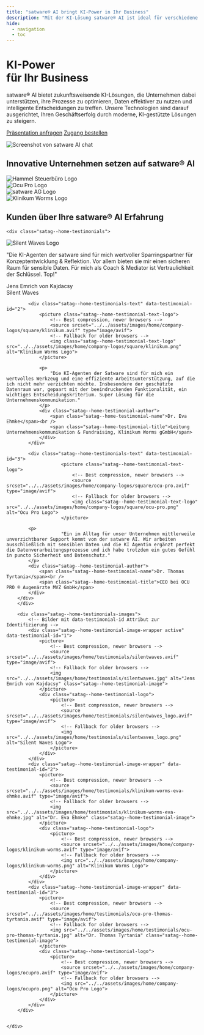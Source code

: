 ```yaml
---
title: "satware® AI bringt KI-Power in Ihr Business"
description: "Mit der KI-Lösung satware® AI ist ideal für verschiedene Branchen. Optimieren Sie Ihre Unternehmensprozesse und nutzen Daten effizient – jetzt anfragen!"
hide:
  - navigation
  - toc
---
```



<div class="satag--home-landing">

<!-- Section entry -->

<div class="satag--home-hero entry">

<h1>KI-Power<br /> für Ihr Business</h1>

<div class="entry-text">
<span class="satag-trademark">satware®</span> AI bietet zukunftsweisende KI-Lösungen, die Unternehmen dabei
unterstützen, ihre Prozesse zu optimieren, Daten effektiver zu nutzen und intelligente Entscheidungen zu treffen. Unsere
Technologien sind darauf ausgerichtet, Ihren Geschäftserfolg durch moderne, KI-gestützte Lösungen zu steigern.
</div>

<p class="hero-buttons"><a class="md-button md-button--primary" href="/webinare/" title="Präsentation zu satware® AI anfragen">Präsentation anfragen</a> <a class="md-button" href="/zugang/" title="Zugang zu satware® AI bestellen">Zugang bestellen</a></p>


<p class="screenshot-container satag--padding-container">
<picture>
    <!-- Best compression, newer browsers -->
    <source srcset="../assets/images/home/satware-ai-chat-screenshot.avif" type="image/avif">
    <!-- Fallback for older browsers -->
    <img src="../assets/images/home/satware-ai-chat-screenshot.jpg" alt="Screenshot von satware AI chat" />
</picture>
</p>




</div>

<!-- end Section entry -->

<!-- Section Companies -->

<div class="satag--home-companies satag--padding-container">

<h2>Innovative Unternehmen setzen auf <span class="satag-trademark">satware®</span> AI</h2>


<div class="satag--home-companies-logo-container">
    <div class="satag--home-companies-logo">
        <picture>
            <!-- Best compression, newer browsers -->
            <source srcset="../assets/images/home/company-logos/square/hammel-steuerberatungsgesellschaft.avif" type="image/avif">
            <!-- Fallback for older browsers -->
            <img src="../assets/images/home/company-logos/square/hammel-steuerberatungsgesellschaft.png" alt="Hammel Steuerbüro Logo" />
        </picture>
    </div>
<div class="satag--home-companies-logo">
        <picture>
            <!-- Best compression, newer browsers -->
            <source srcset="../assets/images/home/company-logos/square/ocu-pro.avif" type="image/avif">
            <!-- Fallback for older browsers -->
            <img src="../assets/images/home/company-logos/square/ocu-pro.png" alt="Ocu Pro Logo" />
        </picture>
    </div>
<div class="satag--home-companies-logo">
        <picture>
            <!-- Best compression, newer browsers -->
            <source srcset="../assets/images/home/company-logos/square/satware.avif" type="image/avif">
            <!-- Fallback for older browsers -->
            <img src="../assets/images/home/company-logos/square/satware.png" alt="satware AG Logo" />
        </picture>
    </div>
<div class="satag--home-companies-logo">
        <picture>
            <!-- Best compression, newer browsers -->
            <source srcset="../assets/images/home/company-logos/square/klinikum.avif" type="image/avif">
            <!-- Fallback for older browsers -->
            <img src="../assets/images/home/company-logos/square/klinikum.png" alt="Klinikum Worms Logo" />
        </picture>
    </div>
</div>




</div>

<!-- end Section Companies -->

<!-- Section Counters -->
<!-- 
<div class="satag--home-counters ">

<div class="satag--home-counters-container satag--padding-container">
    <div class="satag--home-counter">
        <span class="satag--home-counter-icon"><i class="fa-thin fa-globe"></i></span>
        <span class="satag--home-counter-number">602+</span>
        Company AI platforms created
    </div>
<div class="satag--home-counter">
        <span class="satag--home-counter-icon"><i class="fa-thin fa-layer-group"></i></span>
        <span class="satag--home-counter-number">7,199+</span>
        Specialized AI agents built
    </div>
<div class="satag--home-counter">
        <span class="satag--home-counter-icon"><i class="fa-thin fa-arrow-trend-up"></i></span>
        <span class="satag--home-counter-number">132,853+</span>
        Monthly active users
    </div>
<div class="satag--home-counter">
        <span class="satag--home-counter-icon"><i class="fa-thin fa-message-smile"></i></span>
        <span class="satag--home-counter-number">785,862+</span>
        Monthly messages sent
    </div>
</div>

</div>
-->
<!-- end Section Counters -->

<!-- start section testimonials -->
<div class="satag--home-testimonials-container">
    <h2>Kunden über Ihre <span class="satag-trademark">satware®</span> AI Erfahrung</h2>

    <div class="satag--home-testimonials">

<div class="satag--home-testimonials-text-container">
            <!-- Testimonial-Texte mit IDs zur Identifizierung -->
            <div class="satag--home-testimonials-text active" data-testimonial-id="1">
                <picture class="satag--home-testimonial-text-logo">
                    <!-- Best compression, newer browsers -->
                    <source srcset="../../assets/images/home/testimonials/silentwaves_logo.avif" type="image/avif">
                    <!-- Fallback for older browsers -->
                    <img class="satag--home-testimonial-text-logo" src="../../assets/images/home/testimonials/silentwaves_logo.png" alt="Silent Waves Logo">
                </picture>
                <p>
                    "Die KI-Agenten der satware sind für mich wertvoller Sparringspartner für Konzeptentwicklung & Reflektion.
Vor allem bieten sie mir einen sicheren Raum für sensible Daten.
Für mich als Coach & Mediator ist Vertraulichkeit der Schlüssel. Top!"
                </p>
                <div class="satag--home-testimonial-author">
                    <span class="satag--home-testimonial-name">Jens Emrich von Kajdacsy</span><br />
                    <span class="satag--home-testimonial-title">Silent Waves</span>
                </div>
            </div>

            <div class="satag--home-testimonials-text" data-testimonial-id="2">
                <picture class="satag--home-testimonial-text-logo">
                    <!-- Best compression, newer browsers -->
                    <source srcset="../../assets/images/home/company-logos/square/klinikum.avif" type="image/avif">
                    <!-- Fallback for older browsers -->
                    <img class="satag--home-testimonial-text-logo" src="../../assets/images/home/company-logos/square/klinikum.png" alt="Klinikum Worms Logo">
                </picture>

                <p>
                    "Die KI-Agenten der Satware sind für mich ein wertvolles Werkzeug und eine effiziente Arbeitsunterstützung, auf die ich nicht mehr verzichten möchte. Insbesondere der geschützte Datenraum war, gepaart mit der beeindruckenden Funktionalität, ein wichtiges Entscheidungskriterium. Super Lösung für die Unternehmenskommunikation."
                </p>
                <div class="satag--home-testimonial-author">
                    <span class="satag--home-testimonial-name">Dr. Eva Ehmke</span><br />
                    <span class="satag--home-testimonial-title">Leitung Unternehmenskommunikation & Fundraising, Klinikum Worms gGmbH</span>
                </div>
            </div>

            <div class="satag--home-testimonials-text" data-testimonial-id="3">
                        <picture class="satag--home-testimonial-text-logo">
                            <!-- Best compression, newer browsers -->
                            <source srcset="../../assets/images/home/company-logos/square/ocu-pro.avif" type="image/avif">
                            <!-- Fallback for older browsers -->
                            <img class="satag--home-testimonial-text-logo" src="../../assets/images/home/company-logos/square/ocu-pro.png" alt="Ocu Pro Logo">
                        </picture>

            <p>
                        "Ein im Alltag für unser Unternehmen mittlerweile unverzichtbarer Support kommt von der satware AI. Wir arbeiten ausschließlich mit sensiblen Daten und die KI Agentin ergänzt perfekt die Datenverarbeitungsprozesse und ich habe trotzdem ein gutes Gefühl in puncto Sicherheit und Datenschutz."
            </p>
            <div class="satag--home-testimonial-author">
                <span class="satag--home-testimonial-name">Dr. Thomas Tyrtania</span><br />
                <span class="satag--home-testimonial-title">CEO bei OCU PRO ® Augenärzte MVZ GmbH</span>
            </div>
        </div>
        </div>

        <div class="satag--home-testimonials-images">
            <!-- Bilder mit data-testimonial-id Attribut zur Identifizierung -->
            <div class="satag--home-testimonial-image-wrapper active" data-testimonial-id="1">
                <picture>
                    <!-- Best compression, newer browsers -->
                    <source srcset="../../assets/images/home/testimonials/silentwaves.avif" type="image/avif">
                    <!-- Fallback for older browsers -->
                    <img src="../../assets/images/home/testimonials/silentwaves.jpg" alt="Jens Emrich von Kajdacsy" class="satag--home-testimonial-image">
                </picture>
                <div class="satag--home-testimonial-logo">
                    <picture>
                        <!-- Best compression, newer browsers -->
                        <source srcset="../../assets/images/home/testimonials/silentwaves_logo.avif" type="image/avif">
                        <!-- Fallback for older browsers -->
                        <img src="../../assets/images/home/testimonials/silentwaves_logo.png" alt="Silent Waves Logo">
                    </picture>
                </div>
            </div>
            <div class="satag--home-testimonial-image-wrapper" data-testimonial-id="2">
                <picture>
                    <!-- Best compression, newer browsers -->
                    <source srcset="../../assets/images/home/testimonials/klinikum-worms-eva-ehmke.avif" type="image/avif">
                    <!-- Fallback for older browsers -->
                    <img src="../../assets/images/home/testimonials/klinikum-worms-eva-ehmke.jpg" alt="Dr. Eva Ehmke" class="satag--home-testimonial-image">
                </picture>
                <div class="satag--home-testimonial-logo">
                    <picture>
                        <!-- Best compression, newer browsers -->
                        <source srcset="../../assets/images/home/company-logos/klinikum-worms.avif" type="image/avif">
                        <!-- Fallback for older browsers -->
                        <img src="../../assets/images/home/company-logos/klinikum-worms.png" alt="Klinikum Worms Logo">
                    </picture>
                </div>
            </div>
            <div class="satag--home-testimonial-image-wrapper" data-testimonial-id="3">
                <picture>
                    <!-- Best compression, newer browsers -->
                    <source srcset="../../assets/images/home/testimonials/ocu-pro-thomas-tyrtania.avif" type="image/avif">
                    <!-- Fallback for older browsers -->
                    <img src="../../assets/images/home/testimonials/ocu-pro-thomas-tyrtania.jpg" alt="Dr. Thomas Tyrtania" class="satag--home-testimonial-image">
                </picture>
                <div class="satag--home-testimonial-logo">
                    <picture>
                        <!-- Best compression, newer browsers -->
                        <source srcset="../../assets/images/home/company-logos/ocupro.avif" type="image/avif">
                        <!-- Fallback for older browsers -->
                        <img src="../../assets/images/home/company-logos/ocupro.png" alt="Ocu Pro Logo">
                    </picture>
                </div>
            </div>
        </div>


    </div>

</div>
<!-- end section testimonials -->

<script src="../javascripts/lightbox.js"></script>

</div>
</div>
